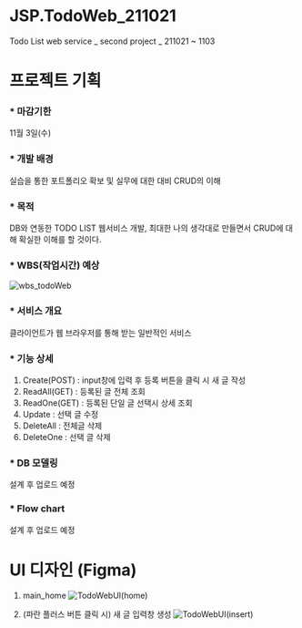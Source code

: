# JSP.TodoWeb_211021
Todo List web service _ second project _ 211021 ~ 1103 

# 프로젝트 기획
### * 마감기한
11월 3일(수)

### * 개발 배경
실습을 통한 포트폴리오 확보 및 실무에 대한 대비
CRUD의 이해

### * 목적
DB와 연동한 TODO LIST 웹서비스 개발, 최대한 나의 생각대로 만들면서 CRUD에 대해 확실한 이해를 할 것이다.

### * WBS(작업시간) 예상

![wbs_todoWeb](https://user-images.githubusercontent.com/79829085/138304661-55626cb6-6488-4472-8eff-1e0de8829b1c.JPG)

### * 서비스 개요
클라이언트가 웹 브라우저를 통해 받는 일반적인 서비스

### * 기능 상세
1) Create(POST)
: input창에 입력 후 등록 버튼을 클릭 시 새 글 작성
2) ReadAll(GET)
: 등록된 글 전체 조회
3) ReadOne(GET)
: 등록된 단일 글 선택시 상세 조회
4) Update
: 선택 글 수정
5) DeleteAll
: 전체글 삭제
6) DeleteOne
: 선택 글 삭제

### * DB 모델링
 설계 후 업로드 예정

### * Flow chart
 설계 후 업로드 예정


# UI 디자인 (Figma)
1. main_home
![TodoWebUI(home)](https://user-images.githubusercontent.com/79829085/138561308-06f2b1d9-5d49-42bc-ac00-0b341451a38b.JPG)

2. (파란 플러스 버튼 클릭 시) 새 글 입력창 생성
![TodoWebUI(insert)](https://user-images.githubusercontent.com/79829085/138561315-9d001a9e-3a10-4d29-8c1d-c81cc4de6a12.JPG)
